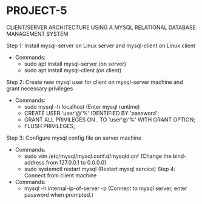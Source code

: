# PROJECT-5
CLIENT/SERVER ARCHITECTURE USING A MYSQL RELATIONAL DATABASE MANAGEMENT SYSTEM

Step 1: Install mysql-server on Linux server and mysql-client on Linux client
* Commands:
    * sudo apt install mysql-server (on server)
    * sudo apt install mysql-client (on client)

Step 2: Create new mysql user for client on mysql-server machine and grant necessary privileges
* Commands:
    * sudo mysql -h localhost (Enter mysql runtime)
    * CREATE USER 'user'@'%' IDENTIFIED BY 'password';
    * GRANT ALL PRIVILEGES ON *.* TO 'user'@'%' WITH GRANT OPTION;
    * FLUSH PRIVILEGES; 

Step 3: Configure mysql config file on server machine
* Commands:
    * sudo vim /etc/mysql/mysql.conf.d/mysqld.cnf (Change the bind-address from 127.0.0.1 to 0.0.0.0)
    * sudo systemctl restart mysql (Restart mysql service)
Step 4: Connect from client machine
* Commands:
    * mysql -h internal-ip-of-server -p (Connect to mysql server, enter password when prompted.) 
